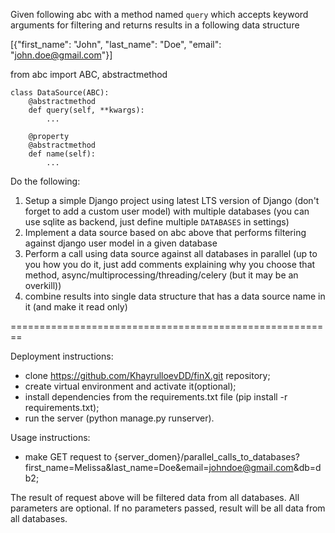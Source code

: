 Given following abc with a method named `query` which accepts keyword arguments for filtering and returns results in a following data structure

[{"first_name": "John", "last_name": "Doe", "email": "john.doe@gmail.com"}]

from abc import ABC, abstractmethod


    class DataSource(ABC):
        @abstractmethod
        def query(self, **kwargs):
            ...

        @property
        @abstractmethod
        def name(self):
            ...

Do the following:

1. Setup a simple Django project using latest LTS version of Django (don't forget to add a custom user model) with multiple databases (you can use sqlite as backend, just define multiple `DATABASES` in settings)
2. Implement a data source based on abc above that performs filtering against django user model in a given database
3. Perform a call using data source against all databases in parallel (up to you how you do it, just add comments explaining why you choose that method, async/multiprocessing/threading/celery (but it may be an overkill))
4. combine results into single data structure that has a data source name in it (and make it read only)


========================================================

Deployment instructions:

* clone https://github.com/KhayrulloevDD/finX.git repository;
* create virtual environment and activate it(optional);
* install dependencies from the requirements.txt file (pip install -r requirements.txt);
* run the server (python manage.py runserver).

Usage instructions:

  * make GET request to {server_domen}/parallel_calls_to_databases?first_name=Melissa&last_name=Doe&email=johndoe@gmail.com&db=db2;

The result of request above will be filtered data from all databases. All parameters are optional. If no parameters passed, result will be all data from all databases.